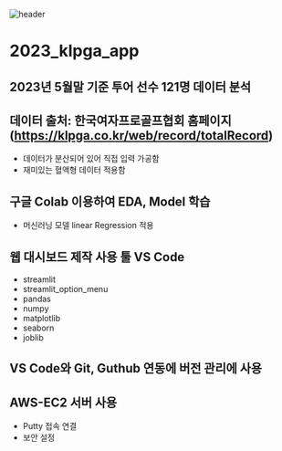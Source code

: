 ![header](https://capsule-render.vercel.app/api?type=waving&color=timeGradient&height=300&section=header&text=2023%20KLPGA%20APP&fontSize=90)


# 2023_klpga_app

## 2023년 5월말 기준 투어 선수 121명 데이터 분석

## 데이터 출처: 한국여자프로골프협회 홈페이지 (https://klpga.co.kr/web/record/totalRecord)
 - 데이터가 분산되어 있어 직접 입력 가공함
 - 재미있는 혈액형 데이터 적용함

## 구글 Colab 이용하여 EDA, Model 학습
 - 머신러닝 모델 linear Regression 적용

## 웹 대시보드 제작 사용 툴 VS Code
 - streamlit 
 - streamlit_option_menu 
 - pandas
 - numpy
 - matplotlib
 - seaborn
 - joblib

## VS Code와 Git, Guthub 연동에 버전 관리에 사용

## AWS-EC2 서버 사용
 - Putty 접속 연결
 - 보안 설정

  
  